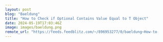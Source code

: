 ```yaml
---
layout: post
blog: "Baeldung"
title: "How to Check if Optional Contains Value Equal to T Object"
date: 2024-05-19T17:03:46Z
image: images/baeldung.png
remote_url: "https://feeds.feedblitz.com/~/896953277/0/baeldung~How-to-Check-if-Optional-Contains-Value-Equal-to-T-Object"
---
```


